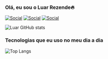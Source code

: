 
### Olá, eu sou o Luar Rezende🔥

[![Social](https://img.shields.io/badge/LinkedIn-0077B5?style=for-the-badge&logo=linkedin&logoColor=white)](https://www.linkedin.com/in/luarrezende/)
[![Social](https://img.shields.io/badge/Instagram-E4405F?style=for-the-badge&logo=instagram&logoColor=white)](https://www.instagram.com/luarrezende/)
[![Social](https://img.shields.io/badge/Codewars-B1361E?style=for-the-badge&logo=Codewars&logoColor=white)](https://www.codewars.com/users/Luarrezende)

![Luar GitHub stats](https://github-readme-stats.vercel.app/api?username=Luarrezende&show_icons=true&theme=dracula)

### Tecnologias que eu uso no meu dia a dia

![Top Langs](https://github-readme-stats.vercel.app/api/top-langs/?username=anuraghazra&layout=compact)

